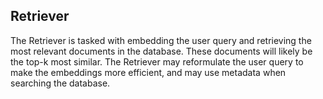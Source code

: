 ## Retriever 
The Retriever is tasked with embedding the user query and retrieving the most relevant documents in the database. These documents will likely be the top-k most similar. The Retriever may reformulate the user query to make the embeddings more efficient, and may use metadata when searching the database.